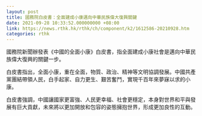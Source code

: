 ```yaml
---
layout: post
title: 國務院白皮書：全面建成小康邁向中華民族偉大復興關鍵
date: 2021-09-28 10:33:52.000000000 +08:00
link: https://news.rthk.hk/rthk/ch/component/k2/1612586-20210928.htm
categories: rthk
---
```


國務院新聞辦發表《中國的全面小康》白皮書，指全面建成小康社會是邁向中華民族偉大復興的關鍵一步。

白皮書指出，全面小康，重在全面，物質、政治、精神等文明協調發展。中國共產黨團結帶領人民，白手起家、自力更生、艱苦奮鬥，實現千百年來夢寐以求的小康。

白皮書強調，中國讓國家更富強、人民更幸福、社會更穩定，本身對世界和平與發展有巨大貢獻，未來將以更加開放和包容的姿態擁抱世界，形成更加良性的互動。
